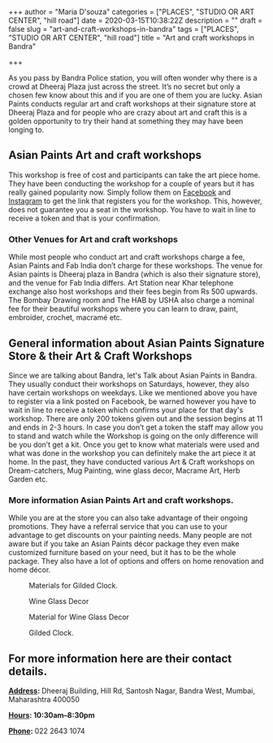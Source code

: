 +++
author = "Maria D'souza"
categories = ["PLACES", "STUDIO OR ART CENTER", "hill road"]
date = 2020-03-15T10:38:22Z
description = ""
draft = false
slug = "art-and-craft-workshops-in-bandra"
tags = ["PLACES", "STUDIO OR ART CENTER", "hill road"]
title = "Art and craft workshops in Bandra"

+++


<p>As you pass by Bandra Police station, you will often wonder why there is a crowd at Dheeraj Plaza just across the street. It’s no secret but only a chosen few know about this and if you are one of them you are lucky. Asian Paints conducts regular art and craft workshops at their signature store at Dheeraj Plaza and for people who are crazy about art and craft this is a golden opportunity to try their hand at something they may have been longing to.</p>
<h2 id="2mhn6">Asian Paints <strong>Art and craft workshops</strong></h2>
<p>This workshop is free of cost and participants can take the art piece home. They have been conducting the workshop for a couple of years but it has really gained popularity now. Simply follow them on <a target="_blank" href="https://www.facebook.com/pages/Colors-Asian-Paints-Signature-Store/267694716732366" rel="noopener noreferrer">Facebook</a> and <a target="_blank" href="https://www.instagram.com/asianpaints/?hl=en" rel="noopener noreferrer">Instagram</a> to get the link that registers you for the workshop. This, however, does not guarantee you a seat in the workshop. You have to wait in line to receive a token and that is your confirmation. </p>
<h3 id="armp">Other Venues for <strong>Art and craft workshops</strong></h3>
<p>While most people who conduct art and craft workshops charge a fee, Asian Paints and Fab India don’t charge for these workshops. The venue for Asian paints is Dheeraj plaza in Bandra (which is also their signature store), and the venue for Fab India differs. Art Station near Khar telephone exchange also host workshops and their fees begin from Rs 500 upwards. The Bombay Drawing room and The HAB by USHA also charge a nominal fee for their beautiful workshops where you can learn to draw, paint, embroider, crochet, macramé etc.</p>
<h2 id="4vmri"><strong>General information about Asian Paints Signature Store &amp; their Art &amp; Craft Workshops</strong></h2>
<p>Since we are talking about Bandra, let&#x27;s Talk about Asian Paints in Bandra. They usually conduct their workshops on Saturdays, however, they also have certain workshops on weekdays. Like we mentioned above you have to register via a link posted on Facebook, be warned however you have to wait in line to receive a token which confirms your place for that day&#x27;s workshop. There are only 200 tokens given out and the session begins at 11 and ends in 2-3 hours. In case you don’t get a token the staff may allow you to stand and watch while the Workshop is going on the only difference will be you don’t get a kit. Once you get to know what materials were used and what was done in the workshop you can definitely make the art piece it at home. In the past, they have conducted various Art &amp; Craft workshops on Dream-catchers, Mug Painting, wine glass decor, Macrame Art, Herb Garden etc. </p>
<h3 id="325mt"><strong>More information Asian Paints Art and craft workshops.</strong></h3>
<p>While you are at the store you can also take advantage of their ongoing promotions. They have a referral service that you can use to your advantage to get discounts on your painting needs. Many people are not aware but if you take an Asian Paints décor package they even make customized furniture based on your need, but it has to be the whole package. They also have a lot of options and offers on home renovation and home décor.</p>
<figure class="image regular "><picture style=""><source srcset="https://images.storychief.com/account_4266/materialsforgildedclock_cd1965cc6120c0aa3d737f9fd097e2f7_800.jpg 1x" media="(max-width: 768px)" /><source srcset="https://images.storychief.com/account_4266/materialsforgildedclock_cd1965cc6120c0aa3d737f9fd097e2f7_800.jpg 1x" media="(min-width: 769px)" /><img style="" alt="" src="https://i0.wp.com/images.storychief.com/account_4266/materialsforgildedclock_cd1965cc6120c0aa3d737f9fd097e2f7_800.jpg?w=850&#038;ssl=1" data-recalc-dims="1" /></picture><figcaption>Materials for Gilded Clock.</figcaption></figure>
<figure class="image regular "><picture style=""><source srcset="https://images.storychief.com/account_4266/wineglssdcr_4e4e741f2592e2874bf043d6320d9b9f_800.jpg 1x" media="(max-width: 768px)" /><source srcset="https://images.storychief.com/account_4266/wineglssdcr_4e4e741f2592e2874bf043d6320d9b9f_800.jpg 1x" media="(min-width: 769px)" /><img style="" alt="" src="https://i1.wp.com/images.storychief.com/account_4266/wineglssdcr_4e4e741f2592e2874bf043d6320d9b9f_800.jpg?w=850&#038;ssl=1" data-recalc-dims="1" /></picture><figcaption>Wine Glass Decor</figcaption></figure>
<figure class="image regular "><picture style=""><source srcset="https://images.storychief.com/account_4266/wineglassdecor_4b9be014aad015ed397039e18716afc8_800.jpg 1x" media="(max-width: 768px)" /><source srcset="https://images.storychief.com/account_4266/wineglassdecor_4b9be014aad015ed397039e18716afc8_800.jpg 1x" media="(min-width: 769px)" /><img style="" alt="" src="https://i0.wp.com/images.storychief.com/account_4266/wineglassdecor_4b9be014aad015ed397039e18716afc8_800.jpg?w=850&#038;ssl=1" data-recalc-dims="1" /></picture><figcaption>Material for Wine Glass Decor</figcaption></figure>
<figure class="image regular "><picture style=""><source srcset="https://images.storychief.com/account_4266/gildedclock_ea6263f452751072caf73147605b1ecb_800.JPG 1x" media="(max-width: 768px)" /><source srcset="https://images.storychief.com/account_4266/gildedclock_ea6263f452751072caf73147605b1ecb_800.JPG 1x" media="(min-width: 769px)" /><img style="" alt="" src="https://i0.wp.com/images.storychief.com/account_4266/gildedclock_ea6263f452751072caf73147605b1ecb_800.JPG?w=850&#038;ssl=1" data-recalc-dims="1" /></picture><figcaption>Gilded Clock.</figcaption></figure>
<h2 id="cp1pk">For more information here are their contact details.</h2>
<p><strong><a   href="https://www.google.com/search?rlz=1C1CHBD_enIN836IN836&#038;sxsrf=ALeKk033ejgtsP-oUKxtj8MDfQQcD-Pvcw:1583929118326&#038;q=asian+paints+-+flagship+d%C3%A9cor+experience+store+address&#038;stick=H4sIAAAAAAAAAOPgE-LWT9c3LEmPN6-sMtSSzU620s_JT04syczPgzOsElNSilKLixexmicWZybmKRQkZuaVFCvoKqTlJKYXZ2QWKKQcXpmcX6SQWlGQWpSZmpecqlBckl-UqgDVCQAqflKxaAAAAA&#038;ludocid=14307472599462969805&#038;sa=X&#038;ved=2ahUKEwiSycnjs5LoAhXJwzgGHakvDQoQ6BMwGXoECCMQAg">Address</a>: </strong>Dheeraj Building, Hill Rd, Santosh Nagar, Bandra West, Mumbai, Maharashtra 400050</p>
<p><strong><a   href="https://www.google.com/search?rlz=1C1CHBD_enIN836IN836&#038;sxsrf=ALeKk033ejgtsP-oUKxtj8MDfQQcD-Pvcw:1583929118326&#038;q=asian+paints+-+flagship+d%C3%A9cor+experience+store+hours&#038;ludocid=14307472599462969805&#038;sa=X&#038;ved=2ahUKEwiSycnjs5LoAhXJwzgGHakvDQoQ6BMwG3oECBAQAg">Hours</a>:  10:30am–8:30pm</strong></p>
<p><strong><a   href="https://www.google.com/search?rlz=1C1CHBD_enIN836IN836&#038;sxsrf=ALeKk033ejgtsP-oUKxtj8MDfQQcD-Pvcw:1583929118326&#038;q=asian+paints+-+flagship+d%C3%A9cor+experience+store+phone&#038;ludocid=14307472599462969805&#038;sa=X&#038;ved=2ahUKEwiSycnjs5LoAhXJwzgGHakvDQoQ6BMwHHoECBEQAg">Phone</a>: </strong>022 2643 1074</p>
<p><!-- strchf script --><script>        if(window.strchfSettings === undefined) window.strchfSettings = {};    window.strchfSettings.stats = {url: "https://urban-wiz.storychief.io/art-and-craft-workshops-in-bandra?id=1861849853&type=2",title: "Art and craft workshops in Bandra",id: "5898643e-cb57-4197-adf1-22d855b8bf1d"};            (function(d, s, id) {      var js, sjs = d.getElementsByTagName(s)[0];      if (d.getElementById(id)) {window.strchf.update(); return;}      js = d.createElement(s); js.id = id;      js.src = "https://d37oebn0w9ir6a.cloudfront.net/scripts/v0/strchf.js";      js.async = true;      sjs.parentNode.insertBefore(js, sjs);    }(document, 'script', 'storychief-jssdk'))    </script><!-- End strchf script --></p>



